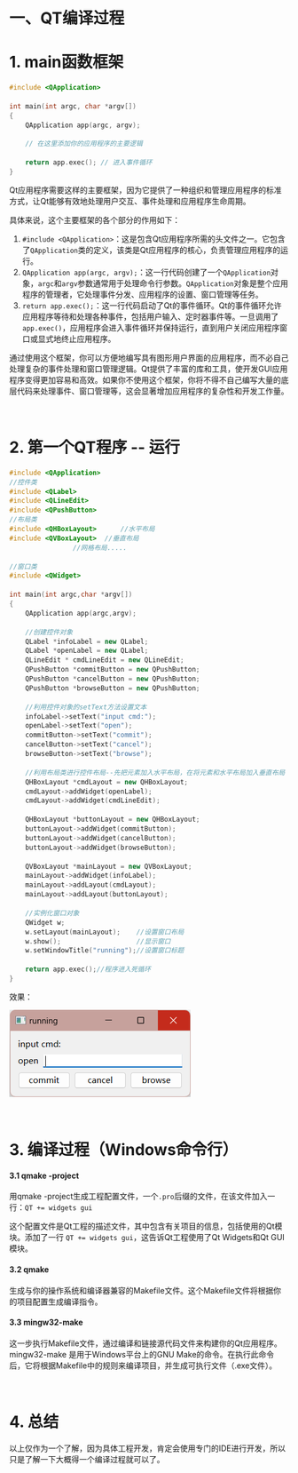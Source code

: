 # 一、QT编译过程

# 1. main函数框架

```cpp
#include <QApplication>

int main(int argc, char *argv[])
{
    QApplication app(argc, argv);

    // 在这里添加你的应用程序的主要逻辑

    return app.exec(); // 进入事件循环
}
```

Qt应用程序需要这样的主要框架，因为它提供了一种组织和管理应用程序的标准方式，让Qt能够有效地处理用户交互、事件处理和应用程序生命周期。

具体来说，这个主要框架的各个部分的作用如下：

1. ​`#include <QApplication>`​：这是包含Qt应用程序所需的头文件之一。它包含了`QApplication`​类的定义，该类是Qt应用程序的核心，负责管理应用程序的运行。
2. ​`QApplication app(argc, argv);`​：这一行代码创建了一个`QApplication`​对象，`argc`​和`argv`​参数通常用于处理命令行参数。`QApplication`​对象是整个应用程序的管理者，它处理事件分发、应用程序的设置、窗口管理等任务。
3. ​`return app.exec();`​：这一行代码启动了Qt的事件循环。Qt的事件循环允许应用程序等待和处理各种事件，包括用户输入、定时器事件等。一旦调用了`app.exec()`​，应用程序会进入事件循环并保持运行，直到用户关闭应用程序窗口或显式地终止应用程序。

通过使用这个框架，你可以方便地编写具有图形用户界面的应用程序，而不必自己处理复杂的事件处理和窗口管理逻辑。Qt提供了丰富的库和工具，使开发GUI应用程序变得更加容易和高效。如果你不使用这个框架，你将不得不自己编写大量的底层代码来处理事件、窗口管理等，这会显著增加应用程序的复杂性和开发工作量。

‍

# 2. 第一个QT程序 -- 运行

```cpp
#include <QApplication>
//控件类
#include <QLabel>
#include <QLineEdit>
#include <QPushButton>
//布局类
#include <QHBoxLayout>  	//水平布局
#include <QVBoxLayout>	//垂直布局
				//网格布局.....

//窗口类
#include <QWidget>

int main(int argc,char *argv[])
{
	QApplication app(argc,argv);

	//创建控件对象
	QLabel *infoLabel = new QLabel;
	QLabel *openLabel = new QLabel;
	QLineEdit * cmdLineEdit = new QLineEdit;
	QPushButton *commitButton = new QPushButton;
	QPushButton *cancelButton = new QPushButton;
	QPushButton *browseButton = new QPushButton;

	//利用控件对象的setText方法设置文本
	infoLabel->setText("input cmd:");
	openLabel->setText("open");
	commitButton->setText("commit");
	cancelButton->setText("cancel");
	browseButton->setText("browse");

	//利用布局类进行控件布局--先把元素加入水平布局，在将元素和水平布局加入垂直布局
	QHBoxLayout *cmdLayout = new QHBoxLayout;
	cmdLayout->addWidget(openLabel);
	cmdLayout->addWidget(cmdLineEdit);

	QHBoxLayout *buttonLayout = new QHBoxLayout;
	buttonLayout->addWidget(commitButton);
	buttonLayout->addWidget(cancelButton);
	buttonLayout->addWidget(browseButton);

	QVBoxLayout *mainLayout = new QVBoxLayout;
	mainLayout->addWidget(infoLabel);
	mainLayout->addLayout(cmdLayout);
	mainLayout->addLayout(buttonLayout);

	//实例化窗口对象
	QWidget w;
	w.setLayout(mainLayout);	//设置窗口布局
	w.show();					//显示窗口
	w.setWindowTitle("running");//设置窗口标题

	return app.exec();//程序进入死循环
}
```

效果：

​![image](assets/image-20231001224519-g9mqhp1.png)​

‍

# 3. 编译过程（Windows命令行）

#### 3.1 qmake -project

用qmake -project生成工程配置文件，一个`.pro`​后缀的文件，在该文件加入一行：`QT += widgets gui`​

这个配置文件是Qt工程的描述文件，其中包含有关项目的信息，包括使用的Qt模块。添加了一行 `QT += widgets gui`​，这告诉Qt工程使用了Qt Widgets和Qt GUI模块。

#### 3.2 qmake

生成与你的操作系统和编译器兼容的Makefile文件。这个Makefile文件将根据你的项目配置生成编译指令。

#### 3.3 mingw32-make

这一步执行Makefile文件，通过编译和链接源代码文件来构建你的Qt应用程序。mingw32-make 是用于Windows平台上的GNU Make的命令。在执行此命令后，它将根据Makefile中的规则来编译项目，并生成可执行文件（.exe文件）。

‍

# 4. 总结

以上仅作为一个了解，因为具体工程开发，肯定会使用专门的IDE进行开发，所以只是了解一下大概得一个编译过程就可以了。

‍
